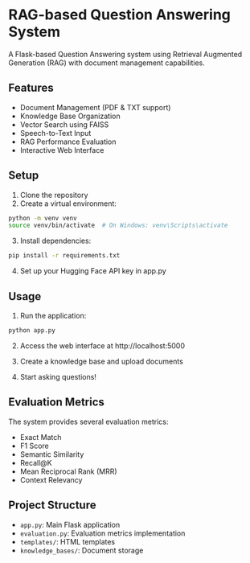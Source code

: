# RAG-based Question Answering System

A Flask-based Question Answering system using Retrieval Augmented Generation (RAG) with document management capabilities.

## Features

- Document Management (PDF & TXT support)
- Knowledge Base Organization
- Vector Search using FAISS
- Speech-to-Text Input
- RAG Performance Evaluation
- Interactive Web Interface

## Setup

1. Clone the repository
2. Create a virtual environment:

```bash
python -m venv venv
source venv/bin/activate  # On Windows: venv\Scripts\activate
```

3. Install dependencies:

```bash
pip install -r requirements.txt
```

4. Set up your Hugging Face API key in app.py

## Usage

1. Run the application:

```bash
python app.py
```

2. Access the web interface at http://localhost:5000

3. Create a knowledge base and upload documents

4. Start asking questions!

## Evaluation Metrics

The system provides several evaluation metrics:

- Exact Match
- F1 Score
- Semantic Similarity
- Recall@K
- Mean Reciprocal Rank (MRR)
- Context Relevancy

## Project Structure

- `app.py`: Main Flask application
- `evaluation.py`: Evaluation metrics implementation
- `templates/`: HTML templates
- `knowledge_bases/`: Document storage

